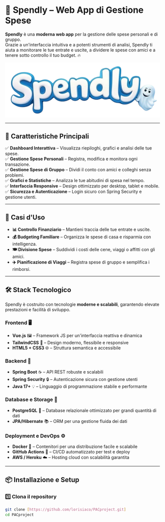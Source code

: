 # 💸 Spendly – Web App di Gestione Spese

**Spendly** è una **moderna web app** per la gestione delle spese personali e di gruppo.  
Grazie a un'interfaccia intuitiva e a potenti strumenti di analisi, Spendly ti aiuta a monitorare le tue entrate e uscite, a dividere le spese con amici e a tenere sotto controllo il tuo budget. 🔥  

<p align="center">
  <img src="spendly/src/main/resources/static/images/logo.png" alt="Spendly Logo" />
</p>

---

## 🚀 **Caratteristiche Principali**
✅ **Dashboard Interattiva** – Visualizza riepiloghi, grafici e analisi delle tue spese.  
✅ **Gestione Spese Personali** – Registra, modifica e monitora ogni transazione.  
✅ **Gestione Spese di Gruppo** – Dividi il conto con amici e colleghi senza problemi.  
✅ **Grafici e Statistiche** – Analizza le tue abitudini di spesa nel tempo.  
✅ **Interfaccia Responsive** – Design ottimizzato per desktop, tablet e mobile.  
✅ **Sicurezza e Autenticazione** – Login sicuro con Spring Security e gestione utenti.  

---

## 🎯 **Casi d'Uso**
- **📊 Controllo Finanziario** – Mantieni traccia delle tue entrate e uscite.  
- **💰 Budgeting Familiare** – Organizza le spese di casa e risparmia con intelligenza.  
- **🍽️ Divisione Spese** – Suddividi i costi delle cene, viaggi o affitti con gli amici.  
- **✈️ Pianificazione di Viaggi** – Registra spese di gruppo e semplifica i rimborsi.  

---

## 🛠️ **Stack Tecnologico**
Spendly è costruito con tecnologie **moderne e scalabili**, garantendo elevate prestazioni e facilità di sviluppo.  

### **Frontend** 🖥️  
- **Vue.js** 🖼️ – Framework JS per un'interfaccia reattiva e dinamica  
- **TailwindCSS** 🎨 – Design moderno, flessibile e responsive  
- **HTML5 + CSS3** 🌐 – Struttura semantica e accessibile  

### **Backend** 🚀  
- **Spring Boot** ☕ – API REST robuste e scalabili  
- **Spring Security** 🔒 – Autenticazione sicura con gestione utenti  
- **Java 17+** 💡 – Linguaggio di programmazione stabile e performante  

### **Database e Storage** 💾  
- **PostgreSQL** 🐘 – Database relazionale ottimizzato per grandi quantità di dati  
- **JPA/Hibernate** 📚 – ORM per una gestione fluida dei dati  

### **Deployment e DevOps** ⚙️  
- **Docker** 🐳 – Contenitori per una distribuzione facile e scalabile  
- **GitHub Actions** 🤖 – CI/CD automatizzato per test e deploy  
- **AWS / Heroku** ☁️ – Hosting cloud con scalabilità garantita  

---

## 📦 **Installazione e Setup**
### **1️⃣ Clona il repository**
```bash
git clone [https://github.com/lorisiaco/PACproject.git]
cd PACproject
